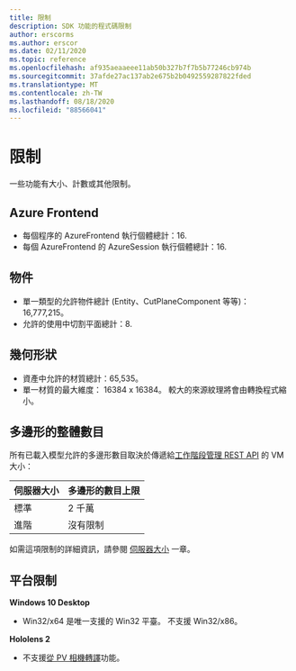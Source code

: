 ```yaml
---
title: 限制
description: SDK 功能的程式碼限制
author: erscorms
ms.author: erscor
ms.date: 02/11/2020
ms.topic: reference
ms.openlocfilehash: af935aeaaeee11ab50b327b7f7b5b77246cb974b
ms.sourcegitcommit: 37afde27ac137ab2e675b2b0492559287822fded
ms.translationtype: MT
ms.contentlocale: zh-TW
ms.lasthandoff: 08/18/2020
ms.locfileid: "88566041"
---
```

# <a name="limitations"></a>限制

一些功能有大小、計數或其他限制。

## <a name="azure-frontend"></a>Azure Frontend

* 每個程序的 AzureFrontend 執行個體總計：16.
* 每個 AzureFrontend 的 AzureSession 執行個體總計：16.

## <a name="objects"></a>物件

* 單一類型的允許物件總計 (Entity、CutPlaneComponent 等等)：16,777,215。
* 允許的使用中切割平面總計：8.

## <a name="geometry"></a>幾何形狀

* 資產中允許的材質總計：65,535。
* 單一材質的最大維度： 16384 x 16384。 較大的來源紋理將會由轉換程式縮小。

## <a name="overall-number-of-polygons"></a>多邊形的整體數目

所有已載入模型允許的多邊形數目取決於傳遞給[工作階段管理 REST API](../how-tos/session-rest-api.md#create-a-session) 的 VM 大小：

| 伺服器大小 | 多邊形的數目上限 |
|:--------|:------------------|
|標準| 2 千萬 |
|進階| 沒有限制 |

如需這項限制的詳細資訊，請參閱 [伺服器大小](../reference/vm-sizes.md) 一章。

## <a name="platform-limitations"></a>平台限制

**Windows 10 Desktop**

* Win32/x64 是唯一支援的 Win32 平臺。 不支援 Win32/x86。

**Hololens 2**

* 不支援[從 PV 相機轉譯](https://docs.microsoft.com/windows/mixed-reality/mixed-reality-capture-for-developers#render-from-the-pv-camera-opt-in)功能。
